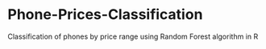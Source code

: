 # Phone-Prices-Classification
Classification of phones by price range using Random Forest algorithm in R
